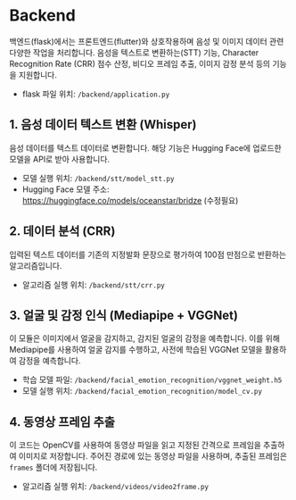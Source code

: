 # Backend

백엔드(flask)에서는 프론트엔드(flutter)와 상호작용하며 음성 및 이미지 데이터 관련 다양한 작업을 처리합니다. 음성을 텍스트로 변환하는(STT) 기능, Character Recognition Rate (CRR) 점수 산정, 비디오 프레임 추출, 이미지 감정 분석 등의 기능을 지원합니다.
- flask 파일 위치: `/backend/application.py`

## 1. 음성 데이터 텍스트 변환 (Whisper)

음성 데이터를 텍스트 데이터로 변환합니다. 해당 기능은 Hugging Face에 업로드한 모델을 API로 받아 사용합니다. 

- 모델 실행 위치: `/backend/stt/model_stt.py`
- Hugging Face 모델 주소: https://huggingface.co/models/oceanstar/bridze (수정필요)

## 2. 데이터 분석 (CRR)

입력된 텍스트 데이터를 기존의 지정발화 문장으로 평가하여 100점 만점으로 반환하는 알고리즘입니다.

- 알고리즘 실행 위치: `/backend/stt/crr.py`

## 3. 얼굴 및 감정 인식 (Mediapipe + VGGNet)

이 모듈은 이미지에서 얼굴을 감지하고, 감지된 얼굴의 감정을 예측합니다. 이를 위해 Mediapipe를 사용하여 얼굴 감지를 수행하고, 사전에 학습된 VGGNet 모델을 활용하여 감정을 예측합니다.

- 학습 모델 파일: `/backend/facial_emotion_recognition/vggnet_weight.h5`
- 모델 실행 위치: `/backend/facial_emotion_recognition/model_cv.py`

## 4. 동영상 프레임 추출

이 코드는 OpenCV를 사용하여 동영상 파일을 읽고 지정된 간격으로 프레임을 추출하여 이미지로 저장합니다. 주어진 경로에 있는 동영상 파일을 사용하며, 추출된 프레임은 `frames` 폴더에 저장됩니다.

- 알고리즘 실행 위치: `/backend/videos/video2frame.py`
